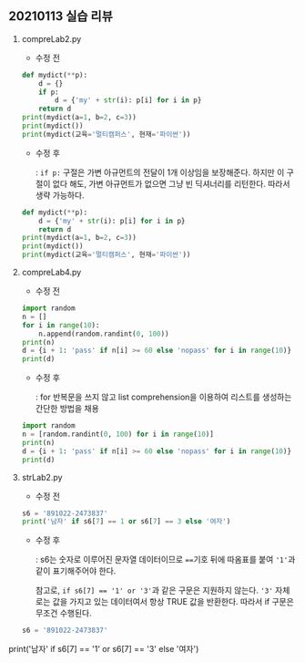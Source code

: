 ## 20210113 실습 리뷰

1. compreLab2.py

   - 수정 전

   ```python
   def mydict(**p):
       d = {}
       if p:
           d = {'my' + str(i): p[i] for i in p}
       return d
   print(mydict(a=1, b=2, c=3))
   print(mydict())
   print(mydict(교육='멀티캠퍼스', 현재='파이썬'))
   ```

   - 수정 후

     : `if p:` 구절은 가변 아규먼트의 전달이 1개 이상임을 보장해준다. 하지만 이 구절이 없다 해도, 가변 아규먼트가 없으면 그냥 빈 딕셔너리를 리턴한다. 따라서 생략 가능하다.

   ```python
   def mydict(**p):
       d = {'my' + str(i): p[i] for i in p}
       return d
   print(mydict(a=1, b=2, c=3))
   print(mydict())
   print(mydict(교육='멀티캠퍼스', 현재='파이썬'))
   ```

   

2. compreLab4.py

   - 수정 전

   ```python
   import random
   n = []
   for i in range(10):
       n.append(random.randint(0, 100))
   print(n)
   d = {i + 1: 'pass' if n[i] >= 60 else 'nopass' for i in range(10)}
   print(d)
   ```

   - 수정 후

     : for 반복문을 쓰지 않고 list comprehension을 이용하여 리스트를 생성하는 간단한 방법을 채용

   ```python
   import random
   n = [random.randint(0, 100) for i in range(10)]
   print(n)
   d = {i + 1: 'pass' if n[i] >= 60 else 'nopass' for i in range(10)}
   print(d)
   ```

   

3. strLab2.py

   - 수정 전

   ```python
   s6 = '891022-2473837'
   print('남자' if s6[7] == 1 or s6[7] == 3 else '여자')
   ```

   - 수정 후

     : s6는 숫자로 이루어진 문자열 데이터이므로 `==`기호 뒤에 따옴표를 붙여 `'1'`과 같이 표기해주어야 한다.
    
     참고로, `if s6[7] == '1' or '3'`과 같은 구문은 지원하지 않는다. `'3'` 자체로는 값을 가지고 있는 데이터여서 항상 TRUE 값을 반환한다. 따라서 if 구문은 무조건 수행된다.
   
   ```python
   s6 = '891022-2473837'
print('남자' if s6[7] == '1' or s6[7] == '3' else '여자')
   ```



